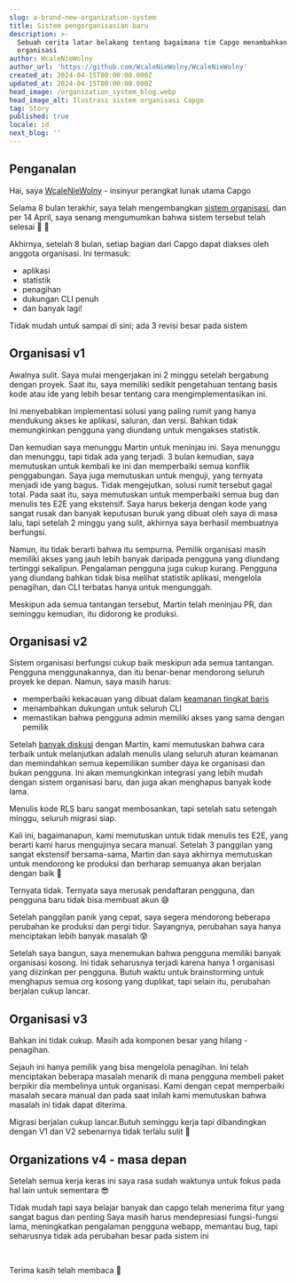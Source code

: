 ```yaml
---
slug: a-brand-new-organization-system
title: Sistem pengorganisasian baru
description: >-
  Sebuah cerita latar belakang tentang bagaimana tim Capgo menambahkan sistem
  organisasi
author: WcaleNieWolny
author_url: 'https://github.com/WcaleNieWolny/WcaleNieWolny'
created_at: 2024-04-15T00:00:00.000Z
updated_at: 2024-04-15T00:00:00.000Z
head_image: /organization_system_blog.webp
head_image_alt: Ilustrasi sistem organisasi Capgo
tag: Story
published: true
locale: id
next_blog: ''
---
```


## Penganalan

Hai, saya [WcaleNieWolny](https://githubcom/WcaleNieWolny/WcaleNieWolny) - insinyur perangkat lunak utama Capgo

Selama 8 bulan terakhir, saya telah mengembangkan [sistem organisasi](/docs/webapp/organization-system/), dan per 14 April, saya senang mengumumkan bahwa sistem tersebut telah selesai 🎉 🎊

Akhirnya, setelah 8 bulan, setiap bagian dari Capgo dapat diakses oleh anggota organisasi. Ini termasuk:
 - aplikasi
 - statistik
 - penagihan
 - dukungan CLI penuh
 - dan banyak lagi!

Tidak mudah untuk sampai di sini; ada 3 revisi besar pada sistem

## Organisasi v1

Awalnya sulit. Saya mulai mengerjakan ini 2 minggu setelah bergabung dengan proyek.
Saat itu, saya memiliki sedikit pengetahuan tentang basis kode atau ide yang lebih besar tentang cara mengimplementasikan ini.

Ini menyebabkan implementasi solusi yang paling rumit yang hanya mendukung akses ke aplikasi, saluran, dan versi.
Bahkan tidak memungkinkan pengguna yang diundang untuk mengakses statistik.

Dan kemudian saya menunggu Martin untuk meninjau ini. Saya menunggu dan menunggu, tapi tidak ada yang terjadi. 3 bulan kemudian, saya memutuskan untuk kembali ke ini dan memperbaiki semua konflik penggabungan. Saya juga memutuskan untuk menguji, yang ternyata menjadi ide yang bagus.
Tidak mengejutkan, solusi rumit tersebut gagal total. Pada saat itu, saya memutuskan untuk memperbaiki semua bug dan menulis tes E2E yang ekstensif.
Saya harus bekerja dengan kode yang sangat rusak dan banyak keputusan buruk yang dibuat oleh saya di masa lalu, tapi setelah 2 minggu yang sulit, akhirnya saya berhasil membuatnya berfungsi.

Namun, itu tidak berarti bahwa itu sempurna. Pemilik organisasi masih memiliki akses yang jauh lebih banyak daripada pengguna yang diundang tertinggi sekalipun. Pengalaman pengguna juga cukup kurang. Pengguna yang diundang bahkan tidak bisa melihat statistik aplikasi, mengelola penagihan, dan CLI terbatas hanya untuk mengunggah.

Meskipun ada semua tantangan tersebut, Martin telah meninjau PR, dan seminggu kemudian, itu didorong ke produksi.

## Organisasi v2

Sistem organisasi berfungsi cukup baik meskipun ada semua tantangan. Pengguna menggunakannya, dan itu benar-benar mendorong seluruh proyek ke depan. Namun, saya masih harus:
 - memperbaiki kekacauan yang dibuat dalam [keamanan tingkat baris](https://supabasecom/docs/guides/auth/row-level-security)
 - menambahkan dukungan untuk seluruh CLI
 - memastikan bahwa pengguna admin memiliki akses yang sama dengan pemilik

Setelah [banyak diskusi](https://githubcom/Cap-go/capgo/issues/564) dengan Martin, kami memutuskan bahwa cara terbaik untuk melanjutkan adalah menulis ulang seluruh aturan keamanan dan memindahkan semua kepemilikan sumber daya ke organisasi dan bukan pengguna.
Ini akan memungkinkan integrasi yang lebih mudah dengan sistem organisasi baru, dan juga akan menghapus banyak kode lama.

Menulis kode RLS baru sangat membosankan, tapi setelah satu setengah minggu, seluruh migrasi siap.

Kali ini, bagaimanapun, kami memutuskan untuk tidak menulis tes E2E, yang berarti kami harus mengujinya secara manual. Setelah 3 panggilan yang sangat ekstensif bersama-sama, Martin dan saya akhirnya memutuskan untuk mendorong ke produksi dan berharap semuanya akan berjalan dengan baik 🙏

Ternyata tidak. Ternyata saya merusak pendaftaran pengguna, dan pengguna baru tidak bisa membuat akun 😅

Setelah panggilan panik yang cepat, saya segera mendorong beberapa perubahan ke produksi dan pergi tidur. Sayangnya, perubahan saya hanya menciptakan lebih banyak masalah 😰

Setelah saya bangun, saya menemukan bahwa pengguna memiliki banyak organisasi kosong. Ini tidak seharusnya terjadi karena hanya 1 organisasi yang diizinkan per pengguna. Butuh waktu untuk brainstorming untuk menghapus semua org kosong yang duplikat, tapi selain itu, perubahan berjalan cukup lancar.

## Organisasi v3

Bahkan ini tidak cukup. Masih ada komponen besar yang hilang - penagihan.

Sejauh ini hanya pemilik yang bisa mengelola penagihan. Ini telah menciptakan beberapa masalah menarik di mana pengguna membeli paket berpikir dia membelinya untuk organisasi.
Kami dengan cepat memperbaiki masalah secara manual dan pada saat inilah kami memutuskan bahwa masalah ini tidak dapat diterima.

Migrasi berjalan cukup lancar.Butuh seminggu kerja tapi dibandingkan dengan V1 dan V2 sebenarnya tidak terlalu sulit 🚀

## Organizations v4 - masa depan

Setelah semua kerja keras ini saya rasa sudah waktunya untuk fokus pada hal lain untuk sementara 😎

Tidak mudah tapi saya belajar banyak dan capgo telah menerima fitur yang sangat bagus dan penting
Saya masih harus mendepresiasi fungsi-fungsi lama, meningkatkan pengalaman pengguna webapp, memantau bug,
tapi seharusnya tidak ada perubahan besar pada sistem ini

<br>

Terima kasih telah membaca 🚀